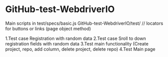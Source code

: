 # GitHub-test-WebdriverIO
Main scripts in test/specs/basic.js
GitHub-test-WebdriverIO/test/ // locators for buttons or links (page object method)

1.Test case Registration with random data
2.Test case Sroll to down registration fields with random data
3.Test main functionality (Create project, repo, add column, delete project, delete repo)
4.Test Main page
